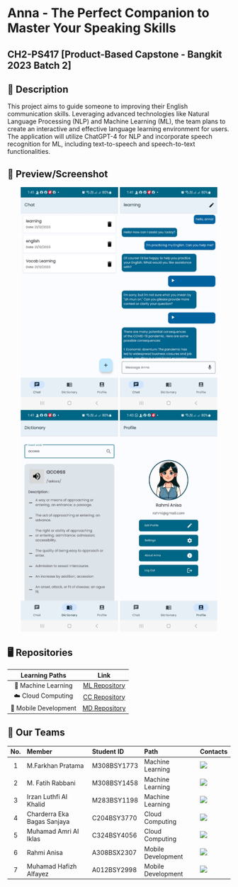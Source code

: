# Anna - The Perfect Companion to Master Your Speaking Skills
## CH2-PS417 [Product-Based Capstone - Bangkit 2023 Batch 2]

## 📑 Description
This project aims to guide someone to improving their English communication skills. Leveraging advanced technologies like Natural Language Processing (NLP) and Machine Learning (ML), the team plans to create an interactive and effective language learning environment for users. The application will utilize ChatGPT-4 for NLP and incorporate speech recognition for ML, including text-to-speech and speech-to-text functionalities. 

## 📲 Preview/Screenshot
<p align="center">
  <img src="/assets/image1.jpg?raw=true" alt="list chat" width="220" height="500">
  <img src="/assets/image2.jpg?raw=true" alt="chatting" width="220" height="500">
  <img src="/assets/image3.jpg?raw=true" alt="dictionary" width="220" height="500">
  <img src="/assets/image4.jpg?raw=true" alt="profile" width="220" height="500">
</p>

## 🖥️ Repositories
|   Learning Paths      |                           Link                            |
| :-------------------: | :-------------------------------------------------------: |
| 🤖 Machine Learning   | [ML Repository](https://github.com/Anna-Bangkit-2023/ML) |
| ☁️ Cloud Computing    | [CC Repository](https://github.com/Anna-Bangkit-2023/CC) |
| 📱 Mobile Development | [MD Repository](https://github.com/Anna-Bangkit-2023/MD) |

## 🙋‍ Our Teams
| No. |            Member           | Student ID  |        Path         |        Contacts        |
|:---:| :-------------------------- | :---------- | :------------------ | :--------------------- |
|  1  | M.Farkhan Pratama           | M308BSY1773 |  Machine Learning   | <a href="https://www.linkedin.com/in/m-farkhan-pratama/"><img src="https://img.shields.io/badge/linkedin-%230077B5.svg?style=for-the-badge&logo=linkedin&logoColor=white"></a> |
|  2  | M. Fatih Rabbani            | M308BSY1458 |  Machine Learning   | <a href="https://www.linkedin.com/in/m-fatih-rabbani/"><img src="https://img.shields.io/badge/linkedin-%230077B5.svg?style=for-the-badge&logo=linkedin&logoColor=white"></a> |
|  3  | Irzan Luthfi Al Khalid      | M283BSY1198 |  Machine Learning   | <a href="https://www.linkedin.com/in/irzanluthfi/"><img src="https://img.shields.io/badge/linkedin-%230077B5.svg?style=for-the-badge&logo=linkedin&logoColor=white"></a> |
|  4  | Charderra Eka Bagas Sanjaya | C204BSY3770 |  Cloud Computing    | <a href="https://www.linkedin.com/in/charderra-sanjaya/"><img src="https://img.shields.io/badge/linkedin-%230077B5.svg?style=for-the-badge&logo=linkedin&logoColor=white"></a> |
|  5  | Muhamad Amri Al Iklas       | C324BSY4056 |  Cloud Computing    | <a href="https://www.linkedin.com/in/muhamad-amri-al-iklas/"><img src="https://img.shields.io/badge/linkedin-%230077B5.svg?style=for-the-badge&logo=linkedin&logoColor=white"></a> |
|  6  | Rahmi Anisa                 | A308BSX2307 |  Mobile Development | <a href="https://www.linkedin.com/in/rahmi-anisa/"><img src="https://img.shields.io/badge/linkedin-%230077B5.svg?style=for-the-badge&logo=linkedin&logoColor=white"></a> |
|  7  | Muhamad Hafizh Alfayez      | A012BSY2998 |  Mobile Development | <a href="https://www.linkedin.com/in/muhamad-hafizh-alfayez/"><img src="https://img.shields.io/badge/linkedin-%230077B5.svg?style=for-the-badge&logo=linkedin&logoColor=white"></a> |
